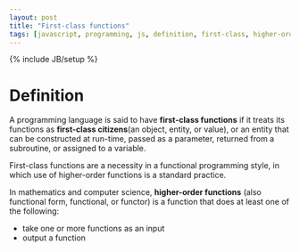 ```yaml
---
layout: post
title: "First-class functions"
tags: [javascript, programming, js, definition, first-class, higher-order]
---
```

{% include JB/setup %}


# Definition

A programming language is said to have **first-class functions** if it treats its functions as __first-class citizens__(an object, entity, or value), or an entity that can be constructed at run-time, passed as a parameter, returned from a subroutine, or assigned to a variable.

First-class functions are a necessity in a functional programming style, in which use of higher-order functions is a standard practice. 

In mathematics and computer science, **higher-order functions** (also functional form, functional, or functor) is a function that does at least one of the following:

* take one or more functions as an input
* output a function 
